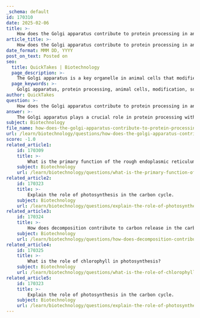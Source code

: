 ```yaml
---
_schema: default
id: 170310
date: 2025-02-06
title: >-
    How does the Golgi apparatus contribute to protein processing in animal cells?
article_title: >-
    How does the Golgi apparatus contribute to protein processing in animal cells?
date_format: MMM DD, YYYY
post_on_text: Posted on
seo:
  title: QuickTakes | Biotechnology
  page_description: >-
    The Golgi apparatus is a key organelle in animal cells that modifies, sorts, and packages proteins and lipids synthesized in the endoplasmic reticulum, playing a vital role in protein processing and ensuring proper cellular function.
  page_keywords: >-
    Golgi apparatus, protein processing, animal cells, modification, sorting, packaging, post-translational modification, glycosylation, phosphorylation, quality control, endoplasmic reticulum, vesicles, secretory vesicles, lysosomes
author: QuickTakes
question: >-
    How does the Golgi apparatus contribute to protein processing in animal cells?
answer: >-
    The Golgi apparatus plays a crucial role in protein processing within animal cells. It is often referred to as the cell's "post office" because of its functions in modifying, sorting, and packaging proteins and lipids that have been synthesized in the endoplasmic reticulum (ER).\n\nHere’s how the Golgi apparatus contributes to protein processing:\n\n1. **Modification of Proteins**: After proteins are synthesized in the rough endoplasmic reticulum (RER), they are transported to the Golgi apparatus in vesicles. Within the Golgi, proteins undergo various modifications, such as glycosylation (addition of sugar molecules), phosphorylation (addition of phosphate groups), and cleavage. These modifications are essential for the proper functioning of the proteins.\n\n2. **Sorting and Packaging**: Once the proteins are modified, the Golgi apparatus sorts them based on their final destinations. It determines whether proteins will be sent to the cell membrane for secretion, delivered to lysosomes, or sent to other organelles. The Golgi packages these proteins into vesicles that bud off from its membrane.\n\n3. **Transport**: The vesicles containing the processed proteins are then transported to their respective destinations. For example, secretory vesicles will move to the plasma membrane to release their contents outside the cell, while lysosomal enzymes are directed to lysosomes.\n\n4. **Quality Control**: The Golgi apparatus also plays a role in quality control, ensuring that only properly folded and modified proteins are sent to their final destinations. Misfolded proteins are typically retained in the Golgi for further processing or are targeted for degradation.\n\nIn summary, the Golgi apparatus is essential for the post-translational modification, sorting, and packaging of proteins, which are critical steps in ensuring that proteins function correctly within the cell or are secreted outside the cell.
subject: Biotechnology
file_name: how-does-the-golgi-apparatus-contribute-to-protein-processing-in-animal-cells.md
url: /learn/biotechnology/questions/how-does-the-golgi-apparatus-contribute-to-protein-processing-in-animal-cells
score: -1.0
related_article1:
    id: 170309
    title: >-
        What is the primary function of the rough endoplasmic reticulum in animal cells?
    subject: Biotechnology
    url: /learn/biotechnology/questions/what-is-the-primary-function-of-the-rough-endoplasmic-reticulum-in-animal-cells
related_article2:
    id: 170323
    title: >-
        Explain the role of photosynthesis in the carbon cycle.
    subject: Biotechnology
    url: /learn/biotechnology/questions/explain-the-role-of-photosynthesis-in-the-carbon-cycle
related_article3:
    id: 170324
    title: >-
        How does decomposition contribute to carbon release in the carbon cycle?
    subject: Biotechnology
    url: /learn/biotechnology/questions/how-does-decomposition-contribute-to-carbon-release-in-the-carbon-cycle
related_article4:
    id: 170325
    title: >-
        What is the role of chlorophyll in photosynthesis?
    subject: Biotechnology
    url: /learn/biotechnology/questions/what-is-the-role-of-chlorophyll-in-photosynthesis
related_article5:
    id: 170323
    title: >-
        Explain the role of photosynthesis in the carbon cycle.
    subject: Biotechnology
    url: /learn/biotechnology/questions/explain-the-role-of-photosynthesis-in-the-carbon-cycle
---
```


&nbsp;